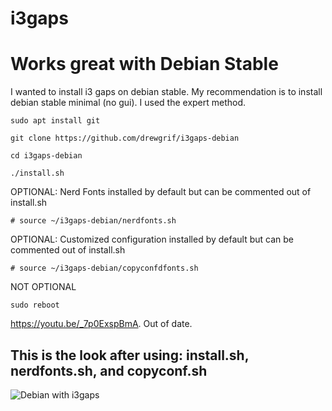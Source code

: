 # i3gaps
# Works great with Debian Stable
I wanted to install i3 gaps on debian stable.
My recommendation is to install debian stable minimal (no gui).
I used the expert method.

```
sudo apt install git

git clone https://github.com/drewgrif/i3gaps-debian

cd i3gaps-debian

./install.sh
```

OPTIONAL:
Nerd Fonts installed by default but can be commented out of install.sh
```
# source ~/i3gaps-debian/nerdfonts.sh
```
OPTIONAL:
Customized configuration installed by default but can be commented out of install.sh
```
# source ~/i3gaps-debian/copyconfdfonts.sh
```
NOT OPTIONAL
```
sudo reboot
```


https://youtu.be/_7p0ExspBmA.  Out of date.

## This is the look after using: install.sh, nerdfonts.sh, and copyconf.sh

![Debian with i3gaps](https://raw.githubusercontent.com/drewgrif/blog/main/2022-05-18_17-54.png)
